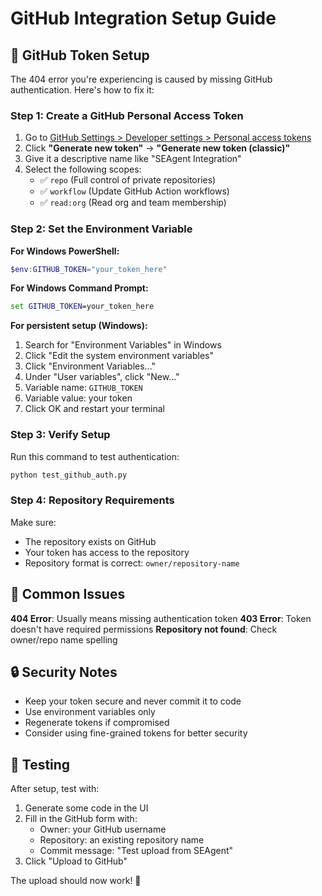 # GitHub Integration Setup Guide

## 🔑 GitHub Token Setup

The 404 error you're experiencing is caused by missing GitHub authentication. Here's how to fix it:

### Step 1: Create a GitHub Personal Access Token

1. Go to [GitHub Settings > Developer settings > Personal access tokens](https://github.com/settings/tokens)
2. Click **"Generate new token"** → **"Generate new token (classic)"**
3. Give it a descriptive name like "SEAgent Integration"
4. Select the following scopes:
   - ✅ `repo` (Full control of private repositories)
   - ✅ `workflow` (Update GitHub Action workflows)
   - ✅ `read:org` (Read org and team membership)

### Step 2: Set the Environment Variable

**For Windows PowerShell:**
```powershell
$env:GITHUB_TOKEN="your_token_here"
```

**For Windows Command Prompt:**
```cmd
set GITHUB_TOKEN=your_token_here
```

**For persistent setup (Windows):**
1. Search for "Environment Variables" in Windows
2. Click "Edit the system environment variables"
3. Click "Environment Variables..."
4. Under "User variables", click "New..."
5. Variable name: `GITHUB_TOKEN`
6. Variable value: your token
7. Click OK and restart your terminal

### Step 3: Verify Setup

Run this command to test authentication:
```bash
python test_github_auth.py
```

### Step 4: Repository Requirements

Make sure:
- The repository exists on GitHub
- Your token has access to the repository
- Repository format is correct: `owner/repository-name`

## 🚨 Common Issues

**404 Error**: Usually means missing authentication token
**403 Error**: Token doesn't have required permissions
**Repository not found**: Check owner/repo name spelling

## 🔒 Security Notes

- Keep your token secure and never commit it to code
- Use environment variables only
- Regenerate tokens if compromised
- Consider using fine-grained tokens for better security

## 🧪 Testing

After setup, test with:
1. Generate some code in the UI
2. Fill in the GitHub form with:
   - Owner: your GitHub username
   - Repository: an existing repository name
   - Commit message: "Test upload from SEAgent"
3. Click "Upload to GitHub"

The upload should now work! 🎉